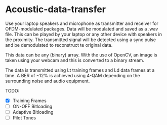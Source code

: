 # Acoustic-data-transfer

Use your laptop speakers and microphone as transmitter and receiver for OFDM-modulated packages. 
Data will be modulated and saved as a .wav file. This can be played by your laptop or any other device with speakers in the proximity. 
The transmitted signal will be detected using a sync pulse and be demodulated to reconstruct te original data. 

This data can be any (binary) array. With the use of OpenCV, an image is taken using your webcam and this is converted to a binary stream. 

The data is transmitted using Lt training frames and Ld data frames at a time. 
A BER of ~12% is achieved using 4-QAM depending on the surrounding noise and audio equipment. 

TODO: 
- [x] Training Frames
- [ ] ON-OFF Bitloading
- [ ] Adaptive Bitloading
- [ ] Pilot Tones
